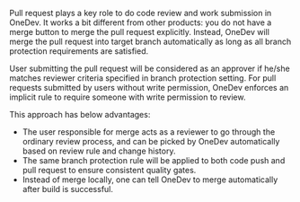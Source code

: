 Pull request plays a key role to do code review and work submission in OneDev. It works a bit different from other products: you do not have a merge button to merge the pull request explicitly. Instead, OneDev will merge the pull request into target branch automatically as long as all branch protection requirements are satisfied. 

User submitting the pull request will be considered as an approver if he/she matches reviewer criteria specified in branch protection setting. For pull requests submitted by users without write permission, OneDev enforces an implicit rule to require someone with write permission to review.

This approach has below advantages:
* The user responsible for merge acts as a reviewer to go through the ordinary review process, and can be picked by OneDev automatically based on review rule and change history. 
* The same branch protection rule will be applied to both code push and pull request to ensure consistent quality gates.
* Instead of merge locally, one can tell OneDev to merge automatically after build is successful.